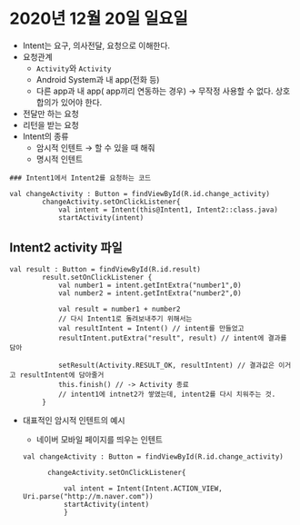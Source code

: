 # 2020년 12월 20일 일요일

* Intent는 요구, 의사전달, 요청으로 이해한다.
* 요청관계
  * `Activity`와 `Activity`
  * Android System과 내 app\(전화 등\)
  * 다른 app과 내 app\( app끼리 연동하는 경우\) → 무작정 사용할 수 없다. 상호 합의가 있어야 한다.
* 전달만 하는 요청
* 리턴을 받는 요청
* Intent의 종류
  * 암시적 인텐트 → 할 수 있을 때 해줘
  * 명시적 인텐트

```text
### Intent1에서 Intent2를 요청하는 코드
```

```text
val changeActivity : Button = findViewById(R.id.change_activity)
        changeActivity.setOnClickListener{
            val intent = Intent(this@Intent1, Intent2::class.java)
            startActivity(intent)
```

## Intent2 activity 파일

```text
val result : Button = findViewById(R.id.result)
        result.setOnClickListener {
            val number1 = intent.getIntExtra("number1",0)
            val number2 = intent.getIntExtra("number2",0)

            val result = number1 + number2
            // 다시 Intent1로 돌려보내주기 위해서는
            val resultIntent = Intent() // intent를 만들었고
            resultIntent.putExtra("result", result) // intent에 결과를 담아

            setResult(Activity.RESULT_OK, resultIntent) // 결과값은 이거고 resultIntent에 담아줄거
            this.finish() // -> Activity 종료
            // intent1에 intnet2가 쌓였는데, intent2를 다시 치워주는 것.
        }
```

* 대표적인 암시적 인텐트의 예시

  * 네이버 모바일 페이지를 띄우는 인텐트

  ```text
  val changeActivity : Button = findViewById(R.id.change_activity)

        changeActivity.setOnClickListener{

            val intent = Intent(Intent.ACTION_VIEW, Uri.parse("http://m.naver.com"))
            startActivity(intent)
            }
  ```

